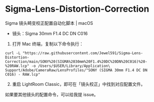 # Sigma-Lens-Distortion-Correction

Sigma 镜头畸变校正配置自动化脚本 | macOS


- 镜头：Sigma 30mm F1.4 DC DN C016
1. 打开 Mac 终端，复制以下命令执行：
```
curl -L "https://raw.githubusercontent.com/Jewel591/Sigma-Lens-Distortion-Correction/main/SONY%20(SIGMA%2030mm%20F1.4%20DC%20DN%20C016)%20-%20RAW.lcp" -o /Users/$USER/Library/Application\ Support/Adobe/CameraRaw/LensProfiles/"SONY (SIGMA 30mm F1.4 DC DN C016) - RAW.lcp" 
```
2. 重启 LightRoom Classic，即可在「镜头校正」中找到对应配置文件。



如果要其他镜头的配置命令，可以给我提 issue。
